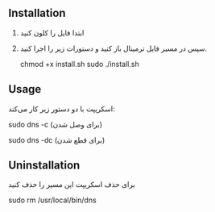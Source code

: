 
## Installation

1. ابتدا فایل را کلون کنید
   
2. سپس در مسیر فایل ترمینال باز کنید و دستورات زیر را اجرا کنید.

    chmod +x install.sh
    sudo ./install.sh
   

## Usage
اسکریپت با دو دستور زیر کار می‌کند: 

sudo dns -c (برای وصل شدن)

    

sudo dns -dc (برای قطع شدن)

    



## Uninstallation
برای حذف اسکریپت این مسیر را حذف کنید


sudo rm /usr/local/bin/dns

